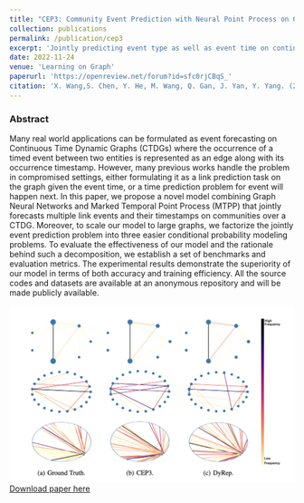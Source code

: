 ```yaml
---
title: "CEP3: Community Event Prediction with Neural Point Process on Graph"
collection: publications
permalink: /publication/cep3
excerpt: 'Jointly predicting event type as well as event time on continuous dynamic graph of community.'
date: 2022-11-24
venue: 'Learning on Graph'
paperurl: 'https://openreview.net/forum?id=sfc0rjCBqS_'
citation: 'X. Wang,S. Chen, Y. He, M. Wang, Q. Gan, J. Yan, Y. Yang. (2022). &quot;CEP3: Community Event Prediction with Neural Point Process on Graph. &quot; <i>LoG 2022</i>.'
---
```

### Abstract
Many real world applications can be formulated as event forecasting on Continuous Time Dynamic Graphs (CTDGs) where the occurrence of a timed event between two entities is represented as an edge along with its occurrence timestamp. However, many previous works handle the problem in compromised settings, either formulating it as a link prediction task on the graph given the event time, or a time prediction problem for  event will happen next. In this paper, we propose a novel model combining Graph Neural Networks and Marked Temporal Point Process (MTPP) that jointly forecasts multiple link events and their timestamps on communities over a CTDG. Moreover, to scale our model to large graphs, we factorize the jointly event prediction problem into three easier conditional probability modeling problems. To evaluate the effectiveness of our model and the rationale behind such a decomposition, we establish a set of benchmarks and evaluation metrics.  The experimental results demonstrate the superiority of our model in terms of both accuracy and training efficiency. All the source codes and datasets are available at an anonymous repository and will be made publicly available.


![Visualization of link forecasting](/images/CEP3.png)
[Download paper here](https://openreview.net/forum?id=sfc0rjCBqS_)